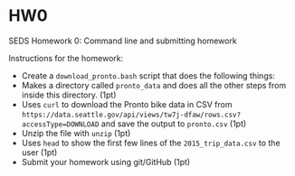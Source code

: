 # HW0
SEDS Homework 0: Command line and submitting homework

Instructions for the homework:
* Create a `download_pronto.bash` script that does the following things:
 * Makes a directory called `pronto_data` and does all the other steps from inside this directory. (1pt)
 * Uses `curl` to download the Pronto bike data in CSV from `https://data.seattle.gov/api/views/tw7j-dfaw/rows.csv?accessType=DOWNLOAD` and save the output to `pronto.csv` (1pt)
 * Unzip the file with `unzip` (1pt)
 * Uses `head` to show the first few lines of the `2015_trip_data.csv` to the user (1pt)
* Submit your homework using git/GitHub (1pt)
